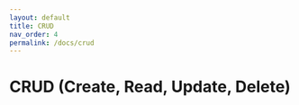 ```yaml
---
layout: default
title: CRUD
nav_order: 4
permalink: /docs/crud
---
```


# CRUD (Create, Read, Update, Delete)
